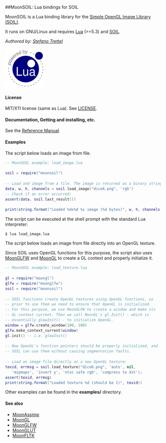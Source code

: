 ##MoonSOIL: Lua bindings for SOIL

MoonSOIL is a Lua binding library for
the 
[Simple OpenGL Image Library (SOIL)](http://www.lonesock.net/soil.html).

It runs on GNU/Linux and requires 
[Lua](http://www.lua.org/) (>=5.3) and [SOIL](http://www.lonesock.net/soil.html).

_Authored by:_ _[Stefano Trettel](https://www.linkedin.com/in/stetre)_

[![Lua logo](./doc/powered-by-lua.gif)](http://www.lua.org/)

#### License

MIT/X11 license (same as Lua). See [LICENSE](./LICENSE).

#### Documentation, Getting and installing, etc.

See the [Reference Manual](https://stetre.github.io/moonsoil/doc/index.html).

#### Examples

The script below loads an image from file.

```lua
-- MoonSOIL example: load_image.lua

soil = require("moonsoil")

-- Load and image from a file. The image is returned as a binary string.
data, w, h, channels = soil.load_image("dice6.png", 'rgb')
-- Check if an error occurred:
assert(data, soil.last_result())

print(string.format("Loaded %dx%d %s image (%d bytes)", w, h, channels, #data))
```

The script can be executed at the shell prompt with the standard Lua interpreter:

```shell
$ lua load_image.lua
```

The script below loads an image from file directly into an OpenGL texture.

Since SOIL uses OpenGL functions for this purpose, the script also uses 
[MoonGLFW](https://github.com/stetre/moonglfw) and
[MoonGL](https://github.com/stetre/moongl) to create a GL context and
properly initialize it.

```lua
-- MoonSOIL example: load_texture.lua

gl = require("moongl")
glfw = require("moonglfw")
soil = require("moonsoil")

-- SOIL functions create OpenGL textures using OpenGL functions, so
-- prior to use them we need to ensure that OpenGL is initialized.
-- For this purpose, we use MoonGLFW to create a window and make its
-- GL context current. Then we call MoonGL's gl.Init() - which is
-- essentially glewInit() - to initialize OpenGL.
window = glfw.create_window(100, 100)
glfw.make_context_current(window)
gl.init() -- i.e. glewInit()

-- Now OpenGL's function pointers should be properly initialized, and
-- SOIL can use them without causing segmentation faults.

-- Load an image file directly as a new OpenGL texture:
texid, errmsg = soil.load_texture("dice6.png", 'auto', nil, 
   'mipmaps', 'invert y', 'ntsc safe rgb', 'compress to dxt');
assert(texid, errmsg)
print(string.format("Loaded texture %d (should be 1)", texid))
```

Other examples can be found in the **examples/** directory.

#### See also

* [MoonAssimp](https://github.com/stetre/moonassimp)
* [MoonGL](https://github.com/stetre/moongl)
* [MoonGLFW](https://github.com/stetre/moonglfw)
* [MoonGLUT](https://github.com/stetre/moonglut)
* [MoonFLTK](https://github.com/stetre/moonfltk)

